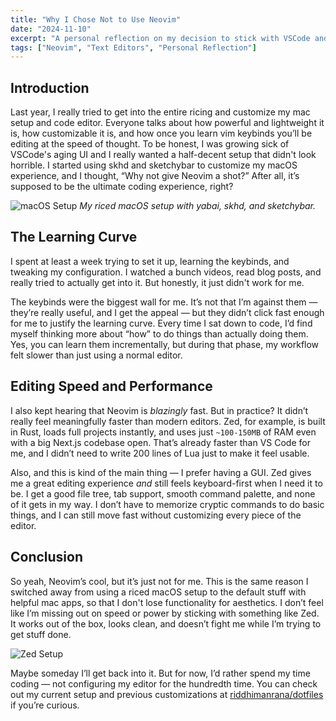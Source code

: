 ```yaml
---
title: "Why I Chose Not to Use Neovim"
date: "2024-11-10"
excerpt: "A personal reflection on my decision to stick with VSCode and Zed over Neovim."
tags: ["Neovim", "Text Editors", "Personal Reflection"]
---
```


## Introduction

Last year, I really tried to get into the entire ricing and customize my mac setup and code editor. Everyone talks about how powerful and lightweight it is, how customizable it is, and how once you learn vim keybinds you’ll be editing at the speed of thought. To be honest, I was growing sick of VSCode's aging UI and I really wanted a half-decent setup that didn't look horrible. I started using skhd and sketchybar to customize my macOS experience, and I thought, “Why not give Neovim a shot?” After all, it’s supposed to be the ultimate coding experience, right?

![macOS Setup](/blogs/why-i-chose-not-to-use-neovim/macos-setup.png)
*My riced macOS setup with yabai, skhd, and sketchybar.*

## The Learning Curve

I spent at least a week trying to set it up, learning the keybinds, and tweaking my configuration. I watched a bunch videos, read blog posts, and really tried to actually get into it. But honestly, it just didn't work for me.

The keybinds were the biggest wall for me. It’s not that I’m against them — they’re really useful, and I get the appeal — but they didn’t click fast enough for me to justify the learning curve. Every time I sat down to code, I’d find myself thinking more about “how” to do things than actually doing them. Yes, you can learn them incrementally, but during that phase, my workflow felt slower than just using a normal editor.

## Editing Speed and Performance

I also kept hearing that Neovim is *blazingly* fast. But in practice? It didn’t really feel meaningfully faster than modern editors. Zed, for example, is built in Rust, loads full projects instantly, and uses just `~100-150MB` of RAM even with a big Next.js codebase open. That’s already faster than VS Code for me, and I didn’t need to write 200 lines of Lua just to make it feel usable.

Also, and this is kind of the main thing — I prefer having a GUI. Zed gives me a great editing experience *and* still feels keyboard-first when I need it to be. I get a good file tree, tab support, smooth command palette, and none of it gets in my way. I don’t have to memorize cryptic commands to do basic things, and I can still move fast without customizing every piece of the editor.

## Conclusion

So yeah, Neovim’s cool, but it’s just not for me. This is the same reason I switched away from using a riced macOS setup to the default stuff with helpful mac apps, so that I don't lose functionality for aesthetics. I don’t feel like I’m missing out on speed or power by sticking with something like Zed. It works out of the box, looks clean, and doesn’t fight me while I’m trying to get stuff done.

![Zed Setup](/blogs/why-i-chose-not-to-use-neovim/zed.png)

Maybe someday I’ll get back into it. But for now, I’d rather spend my time coding — not configuring my editor for the hundredth time. You can check out my current setup and previous customizations at [riddhimanrana/dotfiles](https://github.com/riddhimanrana/dotfiles) if you’re curious.
